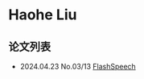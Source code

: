 # Haohe Liu

## 论文列表

- 2024.04.23 No.03/13 [FlashSpeech](../Models/Diffusion/2024.04.23_FlashSpeech.md)